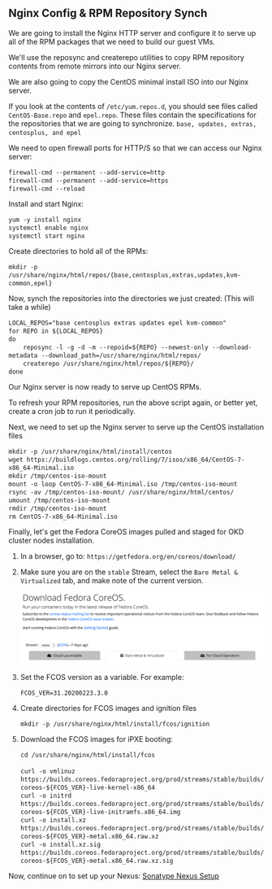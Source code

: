 ## Nginx Config & RPM Repository Synch
We are going to install the Nginx HTTP server and configure it to serve up all of the RPM packages that we need to build our guest VMs.

We'll use the reposync and createrepo utilities to copy RPM repository contents from remote mirrors into our Nginx server.

We are also going to copy the CentOS minimal install ISO into our Nginx server. 


If you look at the contents of `/etc/yum.repos.d`, you should see files called `CentOS-Base.repo` and `epel.repo`.  These files contain the specifications for the repositories that we are going to synchronize.  `base, updates, extras, centosplus, and epel`

We need to open firewall ports for HTTP/S so that we can access our Nginx server:

    firewall-cmd --permanent --add-service=http
    firewall-cmd --permanent --add-service=https
    firewall-cmd --reload

Install and start Nginx:

    yum -y install nginx
    systemctl enable nginx
    systemctl start nginx

Create directories to hold all of the RPMs:

    mkdir -p /usr/share/nginx/html/repos/{base,centosplus,extras,updates,kvm-common,epel}

Now, synch the repositories into the directories we just created:  (This will take a while)

    LOCAL_REPOS="base centosplus extras updates epel kvm-common"
    for REPO in ${LOCAL_REPOS}
    do
        reposync -l -g -d -m --repoid=${REPO} --newest-only --download-metadata --download_path=/usr/share/nginx/html/repos/
        createrepo /usr/share/nginx/html/repos/${REPO}/  
    done

Our Nginx server is now ready to serve up CentOS RPMs.

To refresh your RPM repositories, run the above script again, or better yet, create a cron job to run it periodically.

Next, we need to set up the Nginx server to serve up the CentOS installation files

    mkdir -p /usr/share/nginx/html/install/centos
    wget https://buildlogs.centos.org/rolling/7/isos/x86_64/CentOS-7-x86_64-Minimal.iso
    mkdir /tmp/centos-iso-mount
    mount -o loop CentOS-7-x86_64-Minimal.iso /tmp/centos-iso-mount
    rsync -av /tmp/centos-iso-mount/ /usr/share/nginx/html/centos/
    umount /tmp/centos-iso-mount
    rmdir /tmp/centos-iso-mount
    rm CentOS-7-x86_64-Minimal.iso

Finally, let's get the Fedora CoreOS images pulled and staged for OKD cluster nodes installation.

1. In a browser, go to: `https://getfedora.org/en/coreos/download/`
1. Make sure you are on the `stable` Stream, select the `Bare Metal & Virtualized` tab, and make note of the current version. 

    ![FCOS Download Page](images/FCOS-Download.png)

1. Set the FCOS version as a variable.  For example:

       FCOS_VER=31.20200223.3.0

1. Create directories for FCOS images and ignition files

       mkdir -p /usr/share/nginx/html/install/fcos/ignition

1. Download the FCOS images for iPXE booting:

       cd /usr/share/nginx/html/install/fcos

       curl -o vmlinuz https://builds.coreos.fedoraproject.org/prod/streams/stable/builds/${FCOS_VER}/x86_64/fedora-coreos-${FCOS_VER}-live-kernel-x86_64
       curl -o initrd https://builds.coreos.fedoraproject.org/prod/streams/stable/builds/${FCOS_VER}/x86_64/fedora-coreos-${FCOS_VER}-live-initramfs.x86_64.img
       curl -o install.xz https://builds.coreos.fedoraproject.org/prod/streams/stable/builds/${FCOS_VER}/x86_64/fedora-coreos-${FCOS_VER}-metal.x86_64.raw.xz
       curl -o install.xz.sig https://builds.coreos.fedoraproject.org/prod/streams/stable/builds/${FCOS_VER}/x86_64/fedora-coreos-${FCOS_VER}-metal.x86_64.raw.xz.sig

Now, continue on to set up your Nexus: [Sonatype Nexus Setup](Nexus_Config.md)